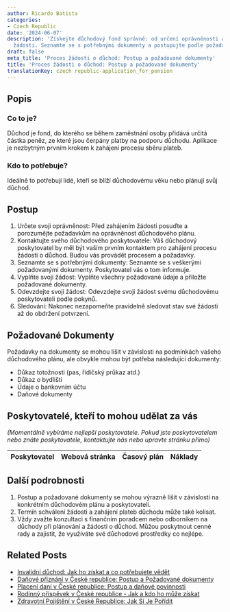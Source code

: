 ```yaml
---
author: Ricardo Batista
categories:
- Czech Republic
date: '2024-06-07'
description: 'Získejte důchodový fond správně: od určení oprávněnosti až k odevzdání
  žádosti. Seznamte se s potřebnými dokumenty a postupujte podle požadavků poskytovatele.'
draft: false
meta_title: 'Proces žádosti o důchod: Postup a požadované dokumenty'
title: 'Proces žádosti o důchod: Postup a požadované dokumenty'
translationKey: czech republic-application_for_pension
---
```



## Popis
### Co to je?
Důchod je fond, do kterého se během zaměstnání osoby přidává určitá částka peněz, ze které jsou čerpány platby na podporu důchodu. Aplikace je nezbytným prvním krokem k zahájení procesu sběru plateb.

### Kdo to potřebuje?
Ideálně to potřebují lidé, kteří se blíží důchodovému věku nebo plánují svůj důchod.

## Postup
1. Určete svoji oprávněnost: Před zahájením žádosti posuďte a porozumějte požadavkům na oprávněnost důchodového plánu. 
2. Kontaktujte svého důchodového poskytovatele: Váš důchodový poskytovatel by měl být vaším prvním kontaktem pro zahájení procesu žádosti o důchod. Budou vás provádět procesem a požadavky.
3. Seznamte se s potřebnými dokumenty: Seznamte se s veškerými požadovanými dokumenty. Poskytovatel vás o tom informuje.
4. Vyplňte svoji žádost: Vyplňte všechny požadované údaje a přiložte požadované dokumenty.
5. Odevzdejte svoji žádost: Odevzdejte svoji žádost svému důchodovému poskytovateli podle pokynů.
6. Sledování: Nakonec nezapomeňte pravidelně sledovat stav své žádosti až do obdržení potvrzení.

## Požadované Dokumenty
Požadavky na dokumenty se mohou lišit v závislosti na podmínkách vašeho důchodového plánu, ale obvykle mohou být potřeba následující dokumenty:
- Důkaz totožnosti (pas, řidičský průkaz atd.)
- Důkaz o bydlišti
- Údaje o bankovním účtu
- Daňové dokumenty

## Poskytovatelé, kteří to mohou udělat za vás

_(Momentálně vybíráme nejlepší poskytovatele. Pokud jste poskytovatelem nebo znáte poskytovatele, kontaktujte nás nebo upravte stránku přímo)_

| Poskytovatel    |     Webová stránka  |     Časový plán   |      Náklady    |
| :-------------: | :-------------: |  :-------------: | :-------------: |


## Další podrobnosti
1. Postup a požadované dokumenty se mohou výrazně lišit v závislosti na konkrétním důchodovém plánu a poskytovateli.
2. Termín schválení žádosti a zahájení plateb důchodu může také kolísat.
3. Vždy zvažte konzultaci s finančním poradcem nebo odborníkem na důchody při plánování a žádosti o důchod. Můžou poskytnout cenné rady a zajistit, že využíváte své důchodové prostředky co nejlépe.
## Related Posts

- [Invalidní důchod: Jak ho získat a co potřebujete vědět](https://tramitit.com/cs/guides/czech-republic/zadost_o_invalidni_duchod/)
- [Daňové přiznání v České republice: Postup a Požadované dokumenty](https://tramitit.com/cs/guides/czech-republic/podani_danoveho_priznani/)
- [Placení daní v České republice: Postup a daňové povinnosti](https://tramitit.com/cs/guides/czech-republic/platba_dani/)
- [Rodinný příspěvek v České republice - Jak a kdo ho může získat](https://tramitit.com/cs/guides/czech-republic/zadost_o_rodicovsky_prispevek/)
- [Zdravotní Pojištění v České Republice: Jak Si Je Pořídit](https://tramitit.com/cs/guides/czech-republic/registrace_na_zdravotni_pojistovnu/)